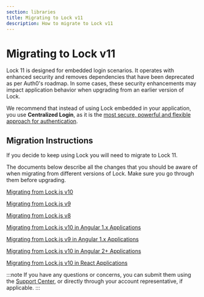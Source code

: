 ```yaml
---
section: libraries
title: Migrating to Lock v11
description: How to migrate to Lock v11
---
```

# Migrating to Lock v11

Lock 11 is designed for embedded login scenarios. It operates with enhanced security and removes dependencies that have been deprecated as per Auth0's roadmap. In some cases, these security enhancements may impact application behavior when upgrading from an earlier version of Lock. 

We recommend that instead of using Lock embedded in your application, you use **Centralized Login**, as it is the [most secure, powerful and flexible approach for authentication](/guides/login/centralized-vs-embedded).

## Migration Instructions

If you decide to keep using Lock you will need to migrate to Lock 11.

The documents below describe all the changes that you should be aware of when migrating from different versions of Lock. Make sure you go through them before upgrading.

[Migrating from Lock.js v10](/libraries/lock/v11/migration-v10-v11)

[Migrating from Lock.js v9](/libraries/lock/v11/migration-v9-v11)

[Migrating from Lock.js v8](/libraries/lock/v11/migration-v8-v11)

[Migrating from Lock.js v10 in Angular 1.x Applications](/libraries/lock/v11/migration-angularjs-v10)

[Migrating from Lock.js v9 in Angular 1.x Applications](/libraries/lock/v11/migration-angularjs-v9)

[Migrating from Lock.js v10 in Angular 2+ Applications](/libraries/lock/v11/migration-angular)

[Migrating from Lock.js v10 in React Applications](/libraries/lock/v11/migration-react)

:::note
If you have any questions or concerns, you can submit them using the [Support Center](${env.DOMAIN_URL_SUPPORT}), or directly through your account representative, if applicable. 
:::
